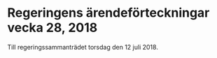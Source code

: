 # Regeringens ärendeförteckningar vecka 28, 2018

Till regeringssammanträdet torsdag den 12 juli 2018\.
